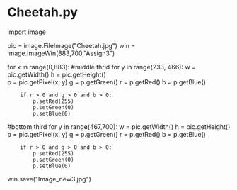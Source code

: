 # Cheetah.py
import image 

pic = image.FileImage("Cheetah.jpg")
win = image.ImageWin(883,700,"Assign3")

for x in range(0,883):
#middle thrid
    for y in range(233, 466):
        w = pic.getWidth()
        h = pic.getHeight()       
        p = pic.getPixel(x, y)
        g = p.getGreen()
        r = p.getRed()
        b = p.getBlue()
        
        if r > 0 and g > 0 and b > 0:
            p.setRed(255)
            p.setGreen(0)
            p.setBlue(0)
                
#bottom third 
    for y in range(467,700):
        w = pic.getWidth()
        h = pic.getHeight()       
        p = pic.getPixel(x, y)
        g = p.getGreen()
        r = p.getRed()
        b = p.getBlue()
            
        if r > 0 and g > 0 and b > 0:
            p.setRed(255)
            p.setGreen(0)
            p.setBlue(0)

win.save("Image_new3.jpg")

